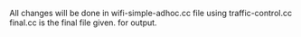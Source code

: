 All changes will be done in wifi-simple-adhoc.cc file using traffic-control.cc
final.cc is the final file given. for output.
